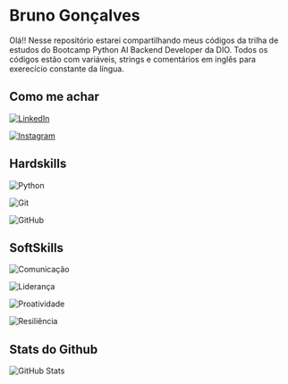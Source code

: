# Bruno Gonçalves

Olá!! Nesse repositório estarei compartilhando meus códigos da trilha de estudos do Bootcamp Python AI Backend Developer da DIO.
Todos os códigos estão com variáveis, strings e comentários em inglês para exerecício constante da língua.

## Como me achar
[![LinkedIn](https://img.shields.io/badge/LinkedIn-0077B5?style=for-the-badge&logo=linkedin&logoColor=white)](https://www.linkedin.com/in/bruno-rocha-goncalves)

[![Instagram](https://img.shields.io/badge/-Instagram-%23E4405F?style=for-the-badge&logo=instagram&logoColor=white)](https://www.instagram.com/brunorgb/)

## Hardskills

![Python](https://img.shields.io/badge/python-3670A0?style=for-the-badge&logo=python&logoColor=ffdd54)

![Git](https://img.shields.io/badge/git-%23F05033.svg?style=for-the-badge&logo=git&logoColor=white)

![GitHub](https://img.shields.io/badge/github-%23121011.svg?style=for-the-badge&logo=github&logoColor=white)

[comment]: <> (This "[//]: #" is a comment paramether that i used to take out some skill that i dont have, but already were configured. Sometime, if I need, I can reuse it)

[//]: #![C#](https://img.shields.io/badge/C%23-239120?style=for-the-badge&logo=c-sharp&logoColor=white)

[//]: #![TypeScript](https://img.shields.io/badge/TypeScript-007ACC?style=for-the-badge&logo=typescript&logoColor=white)

[//]: #![JavaScript](https://img.shields.io/badge/JavaScript-F7DF1E?style=for-the-badge&logo=javascript&logoColor=black)

[//]: #![.NET](https://img.shields.io/badge/.NET-5C2D91?style=for-the-badge&logo=.net&logoColor=white)

[//]: #![NodeJS](https://img.shields.io/badge/node.js-6DA55F?style=for-the-badge&logo=node.js&logoColor=white)

[//]: #![AWS](https://img.shields.io/badge/AWS-000.svg?style=for-the-badge&logo=amazon-aws&logoColor=white)

[//]: #![Render](https://img.shields.io/badge/Render-%46E3B7.svg?style=for-the-badge&logo=render&logoColor=white)

[//]: #![MySQL](https://img.shields.io/badge/MySQL-00000F?style=for-the-badge&logo=mysql&logoColor=white)

[//]: #![SQLite](https://img.shields.io/badge/SQLite-000?style=for-the-badge&logo=sqlite&logoColor=07405E)

[//]: #![PostgreSQL](https://img.shields.io/badge/PostgreSQL-000?style=for-the-badge&logo=postgresql)

## SoftSkills

![Comunicação](https://img.shields.io/badge/Comunicação-000?style=for-the-badge)

![Liderança](https://img.shields.io/badge/Liderança-000?style=for-the-badge)

![Proatividade](https://img.shields.io/badge/Proatividade-000?style=for-the-badge)

![Resiliência](https://img.shields.io/badge/Resiliência-000?style=for-the-badge)

## Stats do Github
![GitHub Stats](https://github-readme-stats.vercel.app/api?username=brunorgoncalves&theme=transparent&bg_color=000&border_color=30A3DC&show_icons=true&icon_color=30A3DC&title_color=E94D5F&text_color=FFF)
